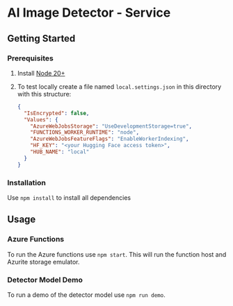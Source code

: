 # AI Image Detector - Service

## Getting Started

### Prerequisites

1. Install [Node 20+](https://nodejs.org/en/download/)

1. To test locally create a file named `local.settings.json` in this directory with this structure:

    ```json
    {
      "IsEncrypted": false,
      "Values": {
        "AzureWebJobsStorage": "UseDevelopmentStorage=true",
        "FUNCTIONS_WORKER_RUNTIME": "node",
        "AzureWebJobsFeatureFlags": "EnableWorkerIndexing",
        "HF_KEY": "<your Hugging Face access token>",
        "HUB_NAME": "local"
      }
    }
    ```

### Installation

Use `npm install` to install all dependencies

## Usage

### Azure Functions

To run the Azure functions use `npm start`. This will run the function host and Azurite storage emulator.

### Detector Model Demo

To run a demo of the detector model use `npm run demo`.
